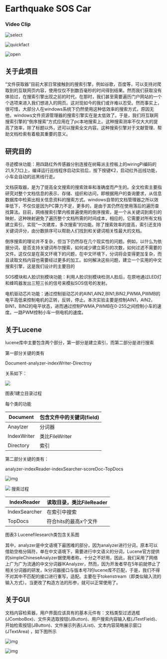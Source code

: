 # Earthquake SOS Car

### Video Clip

![select](Docs\Images\select.gif)

![quickfact](Docs/Images/quickfact.gif)

![open](Docs\Images\open.gif)

## 关于此项目

“文件获取器”目前大家日常接触到的搜索引擎，例如谷歌，百度等，可以支持对爬取到的互联网页内容，使用仅仅不到数百毫秒的时间得到结果。然而我们获取没有体验过，在搜索引擎出现之前的时代，在那时，我们甚至需要遍历门户网站的一个个选项来进入我们想进入的网页。这对现如今的我们或许难以忍受。然而事实上，很可惜，大部分人在windows系统下仍然使用这种低效率的搜索方式，原因无他，windows文件资源管理器的搜索引擎实在是太低效了。于是，我们将互联网搜索引擎的“倒序搜索”方式应用在了pc本地搜索上。这种搜索测率不仅大大的提高了效率，除了标题以外，还可以搜索全文内容。这种搜索引擎对于文献管理、帮助文档检索有着极其重要的意义。

## 研究目的

寻迹模块功能：用四路红外传感器分别连接在树莓派主控板上的wiringPi编码的21,9,7,1口上，编译运行巡线程序启动实验后，按下按键K2，启动红外巡线功能，小车会自动的巡黑线行走。

文档获取器，是为了提高全文搜索的搜索效率和准确度而产生的。全文检索主要指研究对整个文档信息的表示、存储、组织和访问，即根据用户的查询要求，从信息数据库中检索出相关信息资料的搜索方式。windows自带的文档管理器之所以效率低下，不仅仅是因为PC算力不足，更多的，是由于其仍然在使用落后的遍历查找算法。目前，网络搜索引擎内核普遍使用的倒序搜索，是一个从关键词到索引的映射，这种映射避免了遍历整个文档所需的时间成本，相应的，它需要对所有文档建立索引，实现“一次建库，多次搜索”的功能。除了搜索效率的提高，索引还支持关键词评分，由分数排序可以帮助人们找到和关键词相关性最大的文档。

倒序搜索的理论并不复杂，但当下仍然存在几个现实性的问题。例如，以什么为依据分词，是否支持关键词布尔搜索，如何减少建立索引的次数，如何过滤不需要的文件。这仅仅是在英文环境下的问题，在中文环境下，分词将会变得更加复杂，而且读取文档内容也需要经过更多的加工。如何解决这些问题，建立一个实用的中文搜索引擎，这是我们设计的主要目的

SOS模块和人脸识别模块功能：利用人脸识别模块检测人脸后，在原地通过LED灯和蜂鸣器发出三短三长的信号来模拟SOS信号的发射。

电机驱动芯片功能：通过控制驱动芯片的AIN1,AIN2,BIN1,BIN2,PWMA,PWMB的电平高低来控制电机的正转，反转，停止。本次实验主要是控制AIN1，AIN2，BIN1，BIN2的电平状态，进而通过控制PWMA,PWMB在0-255之间控制小车的速度。一路PWM控制小车一侧电机的速度。

## 关于Lucene


lucene库中主要包含两个部分，第一部分是建立索引，而第二部分是进行搜索

第一部分关键的类有

Document-analyzer-indexWriter-Directroy

关系如下：

![](image/README/1647534456294.png)

图表1建立目录过程

每个类的功能

| Document    | 包含文件中的关键词(field) |
| ----------- | ------------------------- |
| Anaylzer    | 分词器                    |
| IndexWriter | 类比FileWriter            |
| Directory   | 索引                      |

第二部分关键的类有：

analyzer-indexReader-indexSearcher-scoreDoc-TopDocs

![img](image/README/1647534489013.png)

![](image/README/1647534508999.png)
搜索过程

| IndexReader   | 读取目录，类比FileReader |
| ------------- | ------------------------ |
| IndexSearcher | 在索引中搜索             |
| TopDocs       | 符合hits的最高x个文件    |

图表3
Lucenefilesearch类包含关系图

其中，analyzer是中文语境下最困难的部分，因为analyzer进行分词，原本可以借助空格分隔符，单在中文语境下，需要进行中文语义的分词，Lucene官方提供的simpleChineseAnalyzer据使用者称，十分之不好用，因此，我们采用了网络上广为广为流通的中文分词器IKAnalyzer，然而，因为开发者早在5年前就停止了相关分词器的研发，Ik分词器接口与版本号7的lucene库不匹配，于是，我们不得不对其中不匹配的接口进行重写，适配。主要在于tokenstream（即类似输入流的输入方式）。当更改了构造方法的形参，就可以正常使用了。

## 关于GUI

文档内容检索器，用户界面应该具有的基本元件有：文档类型过滤选框(JComboBox)、文件夹选取按钮(JButton)、用户搜索内容输入框(JTextField)、开始检索按钮(JButton)、文件展示列表(JList)、文本内容简略展示窗口(JTextArea) ，如下图所示

![img](image/README/1647534521483.png)

![img](image/README/1647534542048.png)

